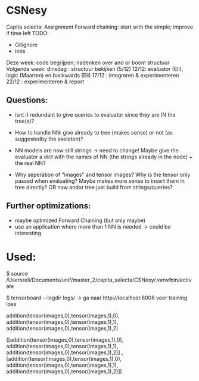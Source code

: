 # CSNesy

Capita selecta: Assignment
Forward chaining: start with the simple; improve if time left
TODO:
-	Gitignore
-	Inits

Deze week: code begrijpen; nadenken over and or boom structuur
Volgende week: dinsdag : structuur bekijken (5/12)
12/12: evaluator (Eli), logic (Maarten) en backwards (Eli)
17/12 : integreren  & experimenteren
22/12 : experimenteren & report


## Questions:

- isnt it redundant to give queries to evaluator since they are IN the tree(s)?
- How to handle NN: give already to tree (makes sense) or not (as suggestedby the skeleton)?
- NN models are now still strings -> need to change! Maybe give the evaluator a dict with the names of NN (the strings already in the node) + the real NN?

- Why seperation of "images" and tensor images?   Why is the tensor only passed when evaluating? Maybe makes more sense to insert them in tree directly? OR now andor tree just build from strings/queries?

## Further optimizations:

- maybe optimized Forward Chaining (but only maybe)
- use an application where more than 1 NN is needed -> could be interesting


# Used:

$ source /Users/eli/Documents/unif/master_2/capita_selecta/CSNesy/.venv/bin/activate

$ tensorboard --logdir logs/
-> ga naar http://localhost:6006 voor training loss 


addition(tensor(images,0),tensor(images,1),0), addition(tensor(images,0),tensor(images,1),1), addition(tensor(images,0),tensor(images,1),2)


([addition(tensor(images,0),tensor(images,1),0), addition(tensor(images,0),tensor(images,1),1), addition(tensor(images,0),tensor(images,1),2)]
, 
[addition(tensor(images,0),tensor(images,1),0), addition(tensor(images,0),tensor(images,1),1), addition(tensor(images,0),tensor(images,1),2)])